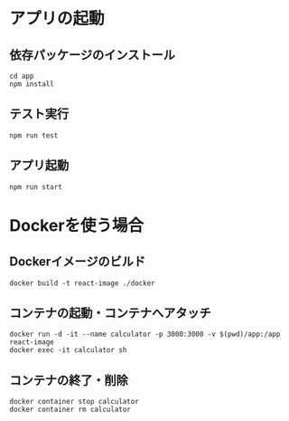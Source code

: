 # アプリの起動

## 依存パッケージのインストール
```
cd app
npm install
```

## テスト実行
```
npm run test
```

## アプリ起動
```
npm run start
```

# Dockerを使う場合

## Dockerイメージのビルド
```
docker build -t react-image ./docker
```

## コンテナの起動・コンテナへアタッチ
```
docker run -d -it --name calculator -p 3000:3000 -v $(pwd)/app:/app react-image
docker exec -it calculator sh
```

## コンテナの終了・削除
```
docker container stop calculator
docker container rm calculator
```

